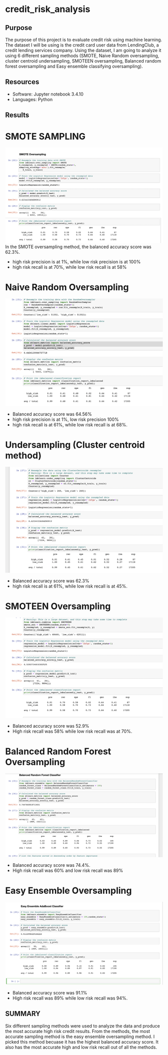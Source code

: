 # credit_risk_analysis

## Purpose
The purpose of this project is to evaluate credit risk using machine learning. The dataset I will be using is the credit card user data from LendingClub, a credit lending services company. Using the dataset, I am going to analyze it using 6 different sampling methods (SMOTE, Naive Random oversampling, cluster centroid undersampling, SMOTEEN oversampling, Balanced random forest oversampling and Easy ensemble classifying oversampling). 

## Resources
- Software: Jupyter notebook 3.4.10
- Languages: Python

## Results
# SMOTE SAMPLING
![smote](https://github.com/somtoesomeju/credit_risk_analysis/blob/main/Resources/SMOTE_oversampling.png)
In the SMOTE oversampling method, the balanced accuracy score was 62.3%.
- high risk precision is at 1%, while low risk precision is at 100%
- high risk recall is at 70%, while low risk recall is at 58%

# Naive Random Oversampling
![naive](https://github.com/somtoesomeju/credit_risk_analysis/blob/main/Resources/Naive_random_oversampling.png)
- Balanced accuracy score was 64.56%
- high risk precision is at 1%, low risk precision 100%
- high risk recall is at 61%, while low risk recall is at 68%.

# Undersampling (Cluster centroid method)
![under](https://github.com/somtoesomeju/credit_risk_analysis/blob/main/Resources/Undersampling.png)
- Balanced accuracy score was 62.3%
- high risk recall is at 61%, while low risk recall is at 45%.

# SMOTEEN Oversampling
![smoteenn](https://github.com/somtoesomeju/credit_risk_analysis/blob/main/Resources/SMOTEENN.png)
- Balanced accuracy score was 52.9%
- High risk recall was 58% while low risk recall was at 70%.

# Balanced Random Forest Oversampling
![balanced](https://github.com/somtoesomeju/credit_risk_analysis/blob/main/Resources/Balanced_Random_forest.png)
- Balanced accuracy score was 74.4%.
- High risk recall was 60% and low risk recall was 89%

# Easy Ensemble Oversampling
![easy](https://github.com/somtoesomeju/credit_risk_analysis/blob/main/Resources/Easy_ensemble_classifier.png)
- Balanced accuracy score was 91.1%
- High risk recall was 89% while low risk recall was 94%.


## SUMMARY
Six different sampling methods were used to analyze the data and produce the most accurate high risk credit results. From the methods, the most accurate sampling method is the easy ensemble oversampling method. I picked this method becuase it has the highest balanced accuracy score. It also has the most accurate high and low risk recall out of all the methods. 

